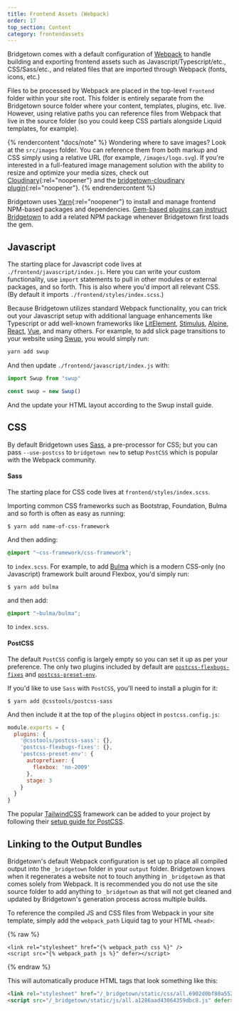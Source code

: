 ```yaml
---
title: Frontend Assets (Webpack)
order: 17
top_section: Content
category: frontendassets
---
```


Bridgetown comes with a default configuration of [Webpack](https://webpack.js.org) to handle building and exporting frontend assets such as Javascript/Typescript/etc., CSS/Sass/etc., and related files that are imported through Webpack (fonts, icons, etc.)

Files to be processed by Webpack are placed in the top-level `frontend` folder within your site root. This folder is entirely separate from the Bridgetown source folder where your content, templates, plugins, etc. live. However, using relative paths you can reference files from Webpack that live in the source folder (so you could keep CSS partials alongside Liquid templates, for example).

{% rendercontent "docs/note" %}
Wondering where to save images? Look at the `src/images` folder. You can reference them from both markup and CSS simply using a relative URL (for example, `/images/logo.svg`). If you're interested in a full-featured image management solution with the ability to resize and optimize your media sizes, check out [Cloudinary](https://www.cloudinary.com){:rel="noopener"} and the [bridgetown-cloudinary plugin](https://github.com/bridgetownrb/bridgetown-cloudinary){:rel="noopener"}.
{% endrendercontent %}

Bridgetown uses [Yarn](https://yarnpkg.com){:rel="noopener"} to install and manage frontend NPM-based packages and dependencies. [Gem-based plugins can instruct Bridgetown](/docs/plugins/gems-and-webpack/) to add a related NPM package whenever Bridgetown first loads the gem.

## Javascript

The starting place for Javascript code lives at `./frontend/javascript/index.js`. Here you can write your custom functionality, use `import` statements to pull in other modules or external packages, and so forth. This is also where you'd import all relevant CSS. (By default it imports `./frontend/styles/index.scss`.)

Because Bridgetown utilizes standard Webpack functionality, you can trick out your Javascript setup with additional language enhancements like Typescript or add well-known frameworks like [LitElement](https://lit-element.polymer-project.org), [Stimulus](https://stimulusjs.org), [Alpine](https://github.com/alpinejs/alpine/), [React](https://reactjs.org), [Vue](https://vuejs.org), and many others. For example, to add slick page transitions to your website using [Swup](https://swup.js.org/), you would simply run:

```sh
yarn add swup
```

And then update `./frontend/javascript/index.js` with:

```js
import Swup from "swup"

const swup = new Swup()
```

And the update your HTML layout according to the Swup install guide.

## CSS

By default Bridgetown uses [Sass](https://sass-lang.com), a pre-processor for CSS; but you can pass `--use-postcss` to `bridgetown new` to setup `PostCSS` which is popular with the Webpack community.

#### Sass

The starting place for CSS code lives at `frontend/styles/index.scss`.

Importing common CSS frameworks such as Bootstrap, Foundation, Bulma and so forth is often as easy as running:

```shell
$ yarn add name-of-css-framework
```

And then adding:

```css
@import "~css-framework/css-framework";
```

to `index.scss`. For example, to add [Bulma](https://bulma.io) which is a modern CSS-only (no Javascript) framework built around Flexbox, you'd simply run:

```shell
$ yarn add bulma
```

and then add:

```css
@import "~bulma/bulma";
```

to `index.scss`.

#### PostCSS

The default `PostCSS` config is largely empty so you can set it up as per your preference. The only two plugins included by default are [`postcss-flexbugs-fixes`](https://github.com/luisrudge/postcss-flexbugs-fixes) and [`postcss-preset-env`](https://preset-env.cssdb.org).

If you'd like to use `Sass` with `PostCSS`, you'll need to install a plugin for it:

```shell
$ yarn add @csstools/postcss-sass
```

And then include it at the top of the `plugins` object in `postcss.config.js`:

```js
module.exports = {  
  plugins: {
    '@csstools/postcss-sass': {},
    'postcss-flexbugs-fixes': {},
    'postcss-preset-env': {
      autoprefixer: {
        flexbox: 'no-2009'
      },
      stage: 3
    }
  }
}
```

The popular [TailwindCSS](https://tailwindcss.com) framework can be added to your project by following their [setup guide for PostCSS](https://tailwindcss.com/docs/installation#installing-tailwind-css-as-a-post-css-plugin).

## Linking to the Output Bundles

Bridgetown's default Webpack configuration is set up to place all compiled output into the `_bridgetown` folder in your `output` folder. Bridgetown knows when it regenerates a website not to touch anything in `_bridgetown` as that comes solely from Webpack. It is recommended you do not use the site source folder to add anything to `_bridgetown` as that will not get cleaned and updated by Bridgetown's generation process across multiple builds.

To reference the compiled JS and CSS files from Webpack in your site template, simply add the `webpack_path` Liquid tag to your HTML `<head>`:

{% raw %}
```liquid
<link rel="stylesheet" href="{% webpack_path css %}" />
<script src="{% webpack_path js %}" defer></script>
```
{% endraw %}

This will automatically produce HTML tags that look something like this:

```html
<link rel="stylesheet" href="/_bridgetown/static/css/all.6902d0bf80a552c79eaa.css"/>
<script src="/_bridgetown/static/js/all.a1286aad43064359dbc8.js" defer></script>
```
